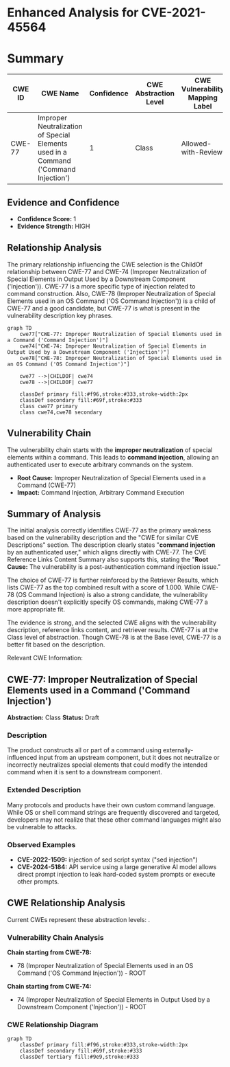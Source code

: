# Enhanced Analysis for CVE-2021-45564

# Summary
| CWE ID  | CWE Name                                                                 | Confidence | CWE Abstraction Level | CWE Vulnerability Mapping Label | CWE-Vulnerability Mapping Notes |
| ------- | ------------------------------------------------------------------------ | ---------- | ----------------------- | ------------------------------- | ------------------------------- |
| CWE-77  | Improper Neutralization of Special Elements used in a Command ('Command Injection') | 1          | Class                   | Allowed-with-Review             | Primary CWE                     |

## Evidence and Confidence

*   **Confidence Score:** 1
*   **Evidence Strength:** HIGH

## Relationship Analysis
The primary relationship influencing the CWE selection is the ChildOf relationship between CWE-77 and CWE-74 (Improper Neutralization of Special Elements in Output Used by a Downstream Component ('Injection')). CWE-77 is a more specific type of injection related to command construction. Also, CWE-78 (Improper Neutralization of Special Elements used in an OS Command ('OS Command Injection')) is a child of CWE-77 and a good candidate, but CWE-77 is what is present in the vulnerability description key phrases.

```mermaid
graph TD
    cwe77["CWE-77: Improper Neutralization of Special Elements used in a Command ('Command Injection')"]
    cwe74["CWE-74: Improper Neutralization of Special Elements in Output Used by a Downstream Component ('Injection')"]
    cwe78["CWE-78: Improper Neutralization of Special Elements used in an OS Command ('OS Command Injection')"]

    cwe77 -->|CHILDOF| cwe74
    cwe78 -->|CHILDOF| cwe77

    classDef primary fill:#f96,stroke:#333,stroke-width:2px
    classDef secondary fill:#69f,stroke:#333
    class cwe77 primary
    class cwe74,cwe78 secondary
```

## Vulnerability Chain
The vulnerability chain starts with the **improper neutralization** of special elements within a command. This leads to **command injection**, allowing an authenticated user to execute arbitrary commands on the system.
- **Root Cause:** Improper Neutralization of Special Elements used in a Command (CWE-77)
- **Impact:** Command Injection, Arbitrary Command Execution

## Summary of Analysis
The initial analysis correctly identifies CWE-77 as the primary weakness based on the vulnerability description and the "CWE for similar CVE Descriptions" section. The description clearly states "**command injection** by an authenticated user," which aligns directly with CWE-77. The CVE Reference Links Content Summary also supports this, stating the "**Root Cause:** The vulnerability is a post-authentication command injection issue."

The choice of CWE-77 is further reinforced by the Retriever Results, which lists CWE-77 as the top combined result with a score of 1.000. While CWE-78 (OS Command Injection) is also a strong candidate, the vulnerability description doesn't explicitly specify OS commands, making CWE-77 a more appropriate fit.

The evidence is strong, and the selected CWE aligns with the vulnerability description, reference links content, and retriever results. CWE-77 is at the Class level of abstraction. Though CWE-78 is at the Base level, CWE-77 is a better fit based on the description.

Relevant CWE Information:
## CWE-77: Improper Neutralization of Special Elements used in a Command ('Command Injection')
**Abstraction:** Class
**Status:** Draft

### Description
The product constructs all or part of a command using externally-influenced input from an upstream component, but it does not neutralize or incorrectly neutralizes special elements that could modify the intended command when it is sent to a downstream component.

### Extended Description
Many protocols and products have their own custom command language. While OS or shell command strings are frequently discovered and targeted, developers may not realize that these other command languages might also be vulnerable to attacks.

### Observed Examples
- **CVE-2022-1509:** injection of sed script syntax ("sed injection")
- **CVE-2024-5184:** API service using a large generative AI model allows direct prompt injection to leak hard-coded system prompts or execute other prompts.


## CWE Relationship Analysis

Current CWEs represent these abstraction levels: .


### Vulnerability Chain Analysis

**Chain starting from CWE-78:**
- 78 (Improper Neutralization of Special Elements used in an OS Command ('OS Command Injection')) - ROOT


**Chain starting from CWE-74:**
- 74 (Improper Neutralization of Special Elements in Output Used by a Downstream Component ('Injection')) - ROOT



### CWE Relationship Diagram

```mermaid
graph TD
    classDef primary fill:#f96,stroke:#333,stroke-width:2px
    classDef secondary fill:#69f,stroke:#333
    classDef tertiary fill:#9e9,stroke:#333
```